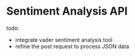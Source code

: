 # Sentiment Analysis API

todo:
- integrate vader sentiment analysis tool
- refine the post request to process JSON data